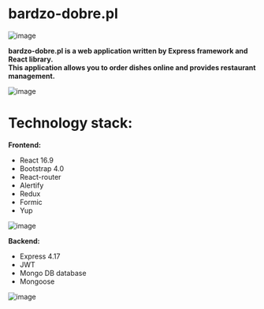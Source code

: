 # bardzo-dobre.pl

![image](https://user-images.githubusercontent.com/48060008/65259282-b8e6db00-db04-11e9-8ae8-101f79f493f4.png)

**bardzo-dobre.pl is a web application written by Express framework and React library. \
This application allows you to order dishes online and provides restaurant management.**

![image](https://user-images.githubusercontent.com/48060008/65259580-2abf2480-db05-11e9-8a7d-c21538bf7b54.png)

# Technology stack:

**Frontend:**
-	React 16.9
-	Bootstrap 4.0
-	React-router
-	Alertify
- Redux
- Formic
- Yup

![image](https://user-images.githubusercontent.com/48060008/65259212-9d7bd000-db04-11e9-99f7-fab7d69ea7ca.png)

**Backend:**
-	Express 4.17
-	JWT
- Mongo DB database
- Mongoose 


![image](https://user-images.githubusercontent.com/48060008/65259408-e92e7980-db04-11e9-9fbf-4e519ee271e4.png)


